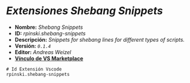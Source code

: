 <!-- Autor: Daniel Benjamin Perez Morales -->
<!-- GitHub: https://github.com/DanielBenjaminPerezMoralesDev13 -->
<!-- Gitlab: https://gitlab.com/DanielBenjaminPerezMoralesDev13 -->
<!-- Correo electrónico: danielperezdev@proton.me -->

# ***Extensiones Shebang Snippets***

- **Nombre:** *Shebang Snippets*
- **ID:** *rpinski.shebang-snippets*
- **Descripción:** *Snippets for shebang lines for different types of scripts.*
- **Versión:** *`0.1.4`*
- **Editor:** *Andreas Weizel*
- **[Vínculo de VS Marketplace](https://marketplace.visualstudio.com/items?itemName=rpinski.shebang-snippets "https://marketplace.visualstudio.com/items?itemName=rpinski.shebang-snippets")**

```plaintext
# Id Extensión Vscode
rpinski.shebang-snippets
```
